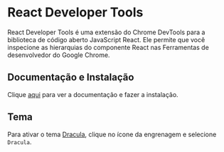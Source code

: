 # React Developer Tools

React Developer Tools é uma extensão do Chrome DevTools para a biblioteca de código aberto JavaScript React. Ele permite que você inspecione as hierarquias do componente React nas Ferramentas de desenvolvedor do Google Chrome.

## Documentação e Instalação

Clique [aqui](https://chrome.google.com/webstore/detail/react-developer-tools/fmkadmapgofadopljbjfkapdkoienihi) para ver a documentação e fazer a instalação.

## Tema

Para ativar o tema [Dracula](../../../themes/dracula.md), clique no ícone da engrenagem e selecione `Dracula`.
